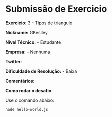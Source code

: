 # Submissão de Exercicio

**Exercicio:** 3 - Tipos de triangulo

**Nickname:** GKeslley

**Nível Técnico:** - Estudante

**Empresa:** - Nenhuma

**Twitter**:

**Dificuldade de Resolução:** - Baixa

**Comentários:**

**Como rodar o desafio**:

Use o comando abaixo:

```bash
node hello-world.js
```

